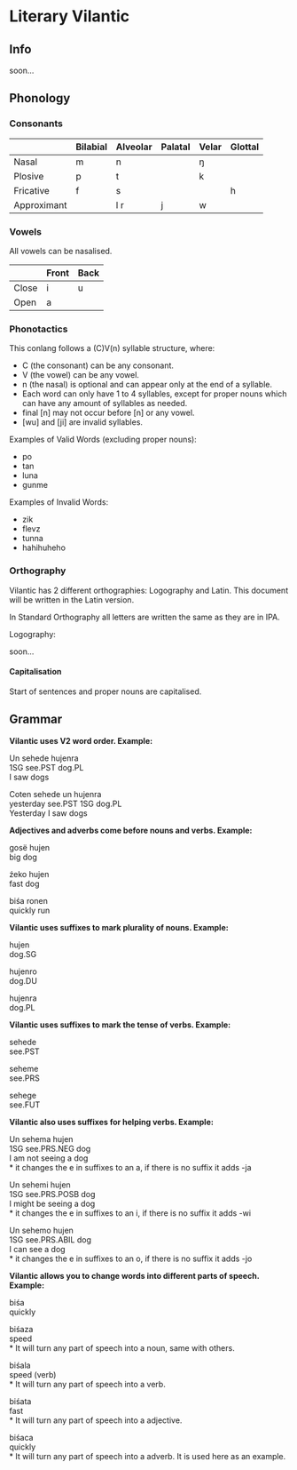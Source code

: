 # Literary Vilantic

## Info

soon...
 
## Phonology

### Consonants

|             | Bilabial | Alveolar | Palatal | Velar | Glottal |
|-------------|----------|----------|---------|-------|---------|
| Nasal       | m        | n        |         | ŋ     |         |
| Plosive     | p        | t        |         | k     |         |
| Fricative   | f        | s        |         |       | h       |
| Approximant |          | l r      | j       | w     |         |

### Vowels

All vowels can be nasalised.

|           | Front | Back |
|-----------|-------|------|
| Close     | i     | u    |
| Open      | a     |      |

### Phonotactics

This conlang follows a (C)V(n) syllable structure, where:

* C (the consonant) can be any consonant.
* V (the vowel) can be any vowel.
* n (the nasal) is optional and can appear only at the end of a syllable.
* Each word can only have 1 to 4 syllables, except for proper nouns which can have any amount of syllables as needed.
* final [n] may not occur before [n] or any vowel.
* [wu] and [ji] are invalid syllables.

Examples of Valid Words (excluding proper nouns):

* po
* tan
* luna
* gunme

Examples of Invalid Words:

* zik
* flevz
* tunna
* hahihuheho

### Orthography

Vilantic has 2 different orthographies: Logography and Latin. This document will be written in the Latin version.

In Standard Orthography all letters are written the same as they are in IPA.

Logography:

soon...

#### Capitalisation

Start of sentences and proper nouns are capitalised.

## Grammar

**Vilantic uses V2 word order. Example:**

Un sehede hujenra  
1SG see.PST dog.PL  
I saw dogs

Coten sehede un hujenra  
yesterday see.PST 1SG dog.PL  
Yesterday I saw dogs

**Adjectives and adverbs come before nouns and verbs. Example:**

gosë hujen  
big dog

źeko hujen  
fast dog

biśa ronen  
quickly run

**Vilantic uses suffixes to mark plurality of nouns. Example:**

hujen   
dog.SG

hujenro  
dog.DU

hujenra  
dog.PL

**Vilantic uses suffixes to mark the tense of verbs. Example:**

sehede  
see.PST

seheme  
see.PRS

sehege  
see.FUT

**Vilantic also uses suffixes for helping verbs. Example:**

Un sehema hujen  
1SG see.PRS.NEG dog  
I am not seeing a dog  
\* it changes the e in suffixes to an a, if there is no suffix it adds -ja

Un sehemi hujen  
1SG see.PRS.POSB dog  
I might be seeing a dog  
\* it changes the e in suffixes to an i, if there is no suffix it adds -wi

Un sehemo hujen  
1SG see.PRS.ABIL dog  
I can see a dog  
\* it changes the e in suffixes to an o, if there is no suffix it adds -jo

**Vilantic allows you to change words into different parts of speech. Example:**

biśa  
quickly

biśaza  
speed  
\* It will turn any part of speech into a noun, same with others.

biśala  
speed (verb)  
\* It will turn any part of speech into a verb.

biśata  
fast  
\* It will turn any part of speech into a adjective.

biśaca  
quickly  
\* It will turn any part of speech into a adverb. It is used here as an example.
